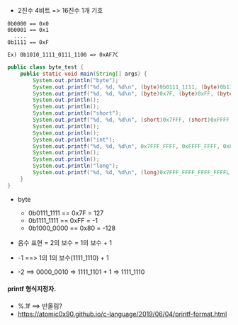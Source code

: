- 2진수 4비트 => 16진수 1개 기호

```
0b0000 == 0x0
0b0001 == 0x1 
  ....
0b1111 == 0xF

Ex) 0b1010_1111_0111_1100 => 0xAF7C
```

```java
public class byte_test {
    public static void main(String[] args) {
        System.out.println("byte");
        System.out.printf("%d, %d, %d\n", (byte)0b0111_1111, (byte)0b1111_1111, (byte)0b1000_0000);
        System.out.printf("%d, %d, %d\n", (byte)0x7F, (byte)0xFF, (byte)0x80);
        System.out.println();
        System.out.println();
        System.out.println("short");
        System.out.printf("%d, %d, %d\n", (short)0x7FFF, (short)0xFFFF, (short)0x8000);
        System.out.println();
        System.out.println();
        System.out.println("int");
        System.out.printf("%d, %d, %d\n", 0x7FFF_FFFF, 0xFFFF_FFFF, 0x8000_0000);
        System.out.println();
        System.out.println();
        System.out.println("long");
        System.out.printf("%d, %d, %d\n", (long)0x7FFF_FFFF_FFFF_FFFFL, (long)0xFFFF_FFFF_FFFF_FFFFL, (long)0x8000_0000_0000_0000L);
    }
}
```


- byte
    - 0b0111_1111 == 0x7F = 127
    - 0b1111_1111 == 0xFF = -1
    - 0b1000_0000 == 0x80 = -128
  


- 음수 표현 = 2의 보수 = 1의 보수 + 1 
- -1 ==> 1의 1의 보수(1111_1110) + 1
- -2 ==> 0000_0010 => 1111_1101 + 1 => 1111_1110


#### printf 형식지정자.
- %.1f ==> 반올림?
- https://atomic0x90.github.io/c-language/2019/06/04/printf-format.html